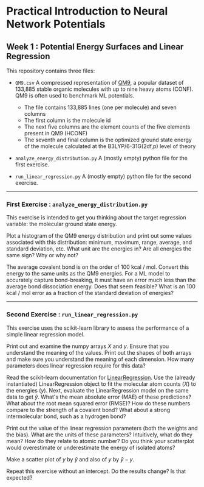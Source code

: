 # Practical Introduction to Neural Network Potentials
## Week 1 : Potential Energy Surfaces and Linear Regression

This repository contains three files:

* `QM9.csv` A compressed representation of [QM9](https://figshare.com/collections/Quantum_chemistry_structures_and_properties_of_134_kilo_molecules/978904),
a popular dataset of 133,885 stable organic molecules with up to nine heavy atoms (CONF). QM9 is often used to benchmark ML potentials.
  - The file contains 133,885 lines (one per molecule) and seven columns
  - The first column is the molecule id
  - The next five columns are the element counts of the five elements present in QM9 (HCONF)
  - The seventh and final column is the optimized ground state energy of the molecule calculated at the B3LYP/6-31G(2df,p) level of theory

* `analyze_energy_distribution.py` A (mostly empty) python file for the first exercise.

* `run_linear_regression.py` A (mostly empty) python file for the second exercise.

---

### First Exercise : `analyze_energy_distribution.py`

This exercise is intended to get you thinking about the target regression variable: the molecular ground state energy.

Plot a histogram of the QM9 energy distribution and print out some values associated with this distribution: minimum, maximum, range, average, and standard deviation, etc.
What unit are the energies in?
Are all energies the same sign?
Why or why not?

The average covalent bond is on the order of 100 kcal / mol.
Convert this energy to the same units as the QM9 energies.
For a ML model to accurately capture bond-breaking, it must have an error much less than the average bond dissociation energy.
Does that seem feasible?
What is an 100 kcal / mol error as a fraction of the standard deviation of energies?

---

### Second Exercise : `run_linear_regression.py`

This exercise uses the scikit-learn library to assess the performance of a simple linear regression model.

Print out and examine the numpy arrays $X$ and $y$. Ensure that you understand the meaning of the values. Print out the shapes of both arrays and make sure you understand the meaning of each dimension. How many parameters does linear regression require for this data?

Read the scikit-learn documentation for [LinearRegression](https://scikit-learn.org/stable/modules/generated/sklearn.linear_model.LinearRegression.html).
Use the (already instantiated) LinearRegression object to fit the molecular atom counts ($X$) to the energies ($y$).
Next, evaluate the LinearRegression model on the same data to get $\hat{y}$.
What's the mean absolute error (MAE) of these predictions? What about the root mean squared error (RMSE)?
How do these numbers compare to the strength of a covalent bond? What about a strong intermolecular bond, such as a hydrogen bond?

Print out the value of the linear regression parameters (both the weights and the bias).
What are the units of these parameters? Intuitively, what do they mean? How do they relate to atomic number?
Do you think your scatterplot would overestimate or underestimate the energy of isolated atoms?

Make a scatter plot of $y$ by $\hat{y}$ and also of $y$ by $\hat{y} - y$.

Repeat this exercise without an intercept. Do the results change? Is that expected?

